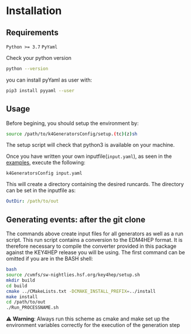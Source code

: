 # Installation

## Requirements
`Python >= 3.7`
`PyYaml`

Check your python version
```bash
python --version
```

you can install pyYaml as user with:
```bash
pip3 install pyyaml --user
```

## Usage
Before begining, you should setup the environment by:
```bash
source /path/to/k4GeneratorsConfig/setup.(tc)(z)sh
```
The setup script will check that python3 is available on your machine.

Once you have written your own inputfile(`input.yaml`), as seen in the [examples](https://github.com/key4hep/k4GeneratorsConfig/tree/main/examples), execute the following:

```
k4GeneratorsConfig input.yaml
```

This will create a directory containing the desired runcards. The directory can be set in the inputfile as:
```yaml 
OutDir: /path/to/out
```

## Generating events: after the git clone
The commands above create input files for all generators as well as a run script. This run script contains a conversion to the EDM4HEP format. It is therefore necessary to compile the converter provided in this package against the KEY4HEP release you will be using. The first command can be omitted if you are in the BASH shell:
```bash
bash
source /cvmfs/sw-nightlies.hsf.org/key4hep/setup.sh
mkdir build
cd build
cmake ../CMakeLists.txt -DCMAKE_INSTALL_PREFIX=../install
make install
cd /path/to/out
./Run_PROCESSNAME.sh
```
⚠️ **Warning**: Always run this scheme as cmake and make set up the environment variables correctly for the execution of the generation step
